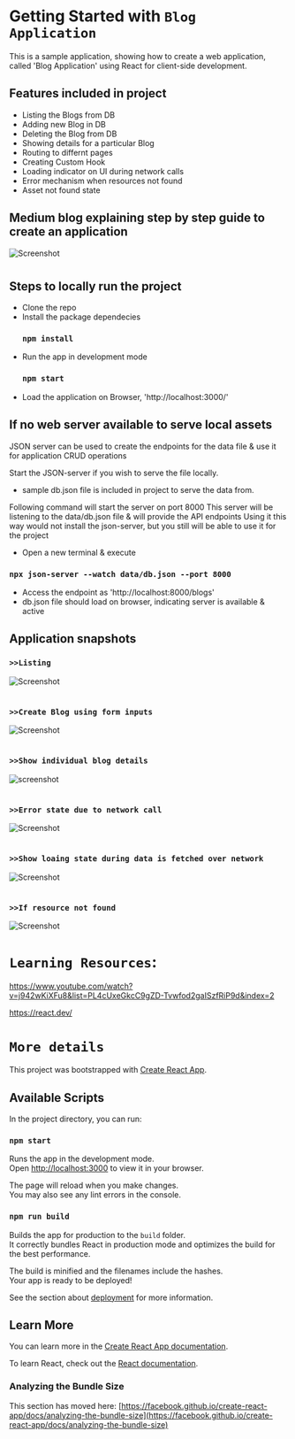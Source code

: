# Getting Started with `Blog Application`
This is a sample application, showing how to create a web application, called 'Blog Application' using React for client-side development.

## Features included in project
- Listing the Blogs from DB
- Adding new Blog in DB
- Deleting the Blog from DB
- Showing details for a particular Blog
- Routing to differnt pages
- Creating Custom Hook
- Loading indicator on UI during network calls
- Error mechanism when resources not found
- Asset not found state

## Medium blog explaining step by step guide to create an application

![Screenshot](/images_README/screenshot_medium.png)
#

## Steps to locally run the project
- Clone the repo
- Install the package dependecies
    ### `npm install`  
- Run the app in development mode
    ### `npm start`
- Load the application on Browser, 'http://localhost:3000/'

## If no web server available to serve local assets
JSON server can be used to create the endpoints for the data file & use it for application CRUD operations

Start the JSON-server if you wish to serve the file locally. 
- sample db.json file is included in project to serve the data from. 
 
Following command will start the server on port 8000
This server will be listening to the data/db.json file & will provide the API endpoints
Using it this way would not install the json-server, but you still will be able to use it for the project

- Open a new terminal & execute
### `npx json-server --watch data/db.json --port 8000`
- Access the endpoint as 'http://localhost:8000/blogs'
- db.json file should load on browser, indicating server is available & active

## Application snapshots
### `>>Listing`
![Screenshot](/images_README/screenshot_listing.png)
#
### `>>Create Blog using form inputs`
![Screenshot](/images_README/screenshot_create.png)
#
### `>>Show individual blog details`
![screenshot](/images_README/screenshot_details.png)
#
### `>>Error state due to network call`
![Screenshot](/images_README/screenshot_error.png)
#
### `>>Show loaing state during data is fetched over network`
![Screenshot](/images_README/screenshot_loader.png)
#
### `>>If resource not found`
![Screenshot](/images_README/screenshot_404.png)
#
#
# `Learning Resources`:
https://www.youtube.com/watch?v=j942wKiXFu8&list=PL4cUxeGkcC9gZD-Tvwfod2gaISzfRiP9d&index=2

https://react.dev/

#
# `More details`

This project was bootstrapped with [Create React App](https://github.com/facebook/create-react-app).

## Available Scripts

In the project directory, you can run:

### `npm start`

Runs the app in the development mode.\
Open [http://localhost:3000](http://localhost:3000) to view it in your browser.

The page will reload when you make changes.\
You may also see any lint errors in the console.


### `npm run build`

Builds the app for production to the `build` folder.\
It correctly bundles React in production mode and optimizes the build for the best performance.

The build is minified and the filenames include the hashes.\
Your app is ready to be deployed!

See the section about [deployment](https://facebook.github.io/create-react-app/docs/deployment) for more information.

## Learn More

You can learn more in the [Create React App documentation](https://facebook.github.io/create-react-app/docs/getting-started).

To learn React, check out the [React documentation](https://reactjs.org/).


### Analyzing the Bundle Size

This section has moved here: [https://facebook.github.io/create-react-app/docs/analyzing-the-bundle-size](https://facebook.github.io/create-react-app/docs/analyzing-the-bundle-size)
#